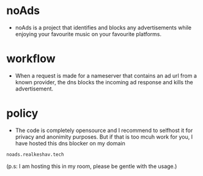 # noAds

- noAds is a project that identifies and blocks any advertisements while enjoying your favourite music on your favourite platforms.

# workflow

- When a request is made for a nameserver that contains an ad url from a known provider, the dns blocks the incoming ad response and kills the advertisement.

# policy

- The code is completely opensource and I recommend to selfhost it for privacy and anonimity purposes. But if that is too mcuh work for you, I have hosted this dns blocker on my domain

```bash
noads.realkeshav.tech
```

(p.s: I am hosting this in my room, please be gentle with the usage.)